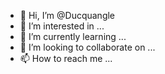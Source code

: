 - 👋 Hi, I’m @Ducquangle
- 👀 I’m interested in ...
- 🌱 I’m currently learning ...
- 💞️ I’m looking to collaborate on ...
- 📫 How to reach me ...

<!---
Ducquangle/Ducquangle is a ✨ special ✨ repository because its `README.md` (this file) appears on your GitHub profile.
You can click the Preview link to take a look at your changes.
--->
